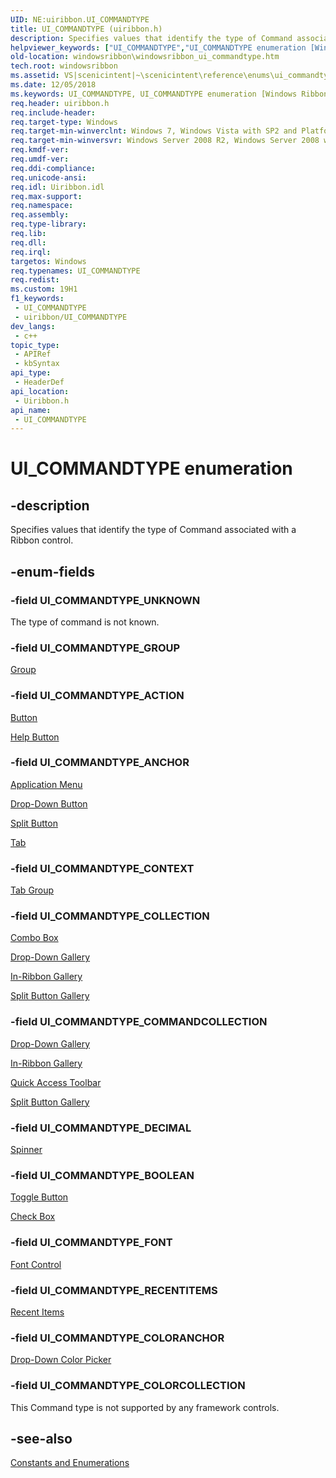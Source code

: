 ```yaml
---
UID: NE:uiribbon.UI_COMMANDTYPE
title: UI_COMMANDTYPE (uiribbon.h)
description: Specifies values that identify the type of Command associated with a Ribbon control.
helpviewer_keywords: ["UI_COMMANDTYPE","UI_COMMANDTYPE enumeration [Windows Ribbon]","UI_COMMANDTYPE_ACTION","UI_COMMANDTYPE_ANCHOR","UI_COMMANDTYPE_BOOLEAN","UI_COMMANDTYPE_COLLECTION","UI_COMMANDTYPE_COLORANCHOR","UI_COMMANDTYPE_COLORCOLLECTION","UI_COMMANDTYPE_COMMANDCOLLECTION","UI_COMMANDTYPE_CONTEXT","UI_COMMANDTYPE_DECIMAL","UI_COMMANDTYPE_FONT","UI_COMMANDTYPE_GROUP","UI_COMMANDTYPE_RECENTITEMS","UI_COMMANDTYPE_UNKNOWN","scenicintent_UI_COMMANDTYPE","uiribbon/UI_COMMANDTYPE","uiribbon/UI_COMMANDTYPE_ACTION","uiribbon/UI_COMMANDTYPE_ANCHOR","uiribbon/UI_COMMANDTYPE_BOOLEAN","uiribbon/UI_COMMANDTYPE_COLLECTION","uiribbon/UI_COMMANDTYPE_COLORANCHOR","uiribbon/UI_COMMANDTYPE_COLORCOLLECTION","uiribbon/UI_COMMANDTYPE_COMMANDCOLLECTION","uiribbon/UI_COMMANDTYPE_CONTEXT","uiribbon/UI_COMMANDTYPE_DECIMAL","uiribbon/UI_COMMANDTYPE_FONT","uiribbon/UI_COMMANDTYPE_GROUP","uiribbon/UI_COMMANDTYPE_RECENTITEMS","uiribbon/UI_COMMANDTYPE_UNKNOWN","windowsribbon.windowsribbon_ui_commandtype"]
old-location: windowsribbon\windowsribbon_ui_commandtype.htm
tech.root: windowsribbon
ms.assetid: VS|scenicintent|~\scenicintent\reference\enums\ui_commandtype.htm
ms.date: 12/05/2018
ms.keywords: UI_COMMANDTYPE, UI_COMMANDTYPE enumeration [Windows Ribbon], UI_COMMANDTYPE_ACTION, UI_COMMANDTYPE_ANCHOR, UI_COMMANDTYPE_BOOLEAN, UI_COMMANDTYPE_COLLECTION, UI_COMMANDTYPE_COLORANCHOR, UI_COMMANDTYPE_COLORCOLLECTION, UI_COMMANDTYPE_COMMANDCOLLECTION, UI_COMMANDTYPE_CONTEXT, UI_COMMANDTYPE_DECIMAL, UI_COMMANDTYPE_FONT, UI_COMMANDTYPE_GROUP, UI_COMMANDTYPE_RECENTITEMS, UI_COMMANDTYPE_UNKNOWN, scenicintent_UI_COMMANDTYPE, uiribbon/UI_COMMANDTYPE, uiribbon/UI_COMMANDTYPE_ACTION, uiribbon/UI_COMMANDTYPE_ANCHOR, uiribbon/UI_COMMANDTYPE_BOOLEAN, uiribbon/UI_COMMANDTYPE_COLLECTION, uiribbon/UI_COMMANDTYPE_COLORANCHOR, uiribbon/UI_COMMANDTYPE_COLORCOLLECTION, uiribbon/UI_COMMANDTYPE_COMMANDCOLLECTION, uiribbon/UI_COMMANDTYPE_CONTEXT, uiribbon/UI_COMMANDTYPE_DECIMAL, uiribbon/UI_COMMANDTYPE_FONT, uiribbon/UI_COMMANDTYPE_GROUP, uiribbon/UI_COMMANDTYPE_RECENTITEMS, uiribbon/UI_COMMANDTYPE_UNKNOWN, windowsribbon.windowsribbon_ui_commandtype
req.header: uiribbon.h
req.include-header: 
req.target-type: Windows
req.target-min-winverclnt: Windows 7, Windows Vista with SP2 and Platform Update for Windows Vista [desktop apps only]
req.target-min-winversvr: Windows Server 2008 R2, Windows Server 2008 with SP2 and Platform Update for Windows Server 2008 [desktop apps only]
req.kmdf-ver: 
req.umdf-ver: 
req.ddi-compliance: 
req.unicode-ansi: 
req.idl: Uiribbon.idl
req.max-support: 
req.namespace: 
req.assembly: 
req.type-library: 
req.lib: 
req.dll: 
req.irql: 
targetos: Windows
req.typenames: UI_COMMANDTYPE
req.redist: 
ms.custom: 19H1
f1_keywords:
 - UI_COMMANDTYPE
 - uiribbon/UI_COMMANDTYPE
dev_langs:
 - c++
topic_type:
 - APIRef
 - kbSyntax
api_type:
 - HeaderDef
api_location:
 - Uiribbon.h
api_name:
 - UI_COMMANDTYPE
---
```


# UI_COMMANDTYPE enumeration


## -description

Specifies values that identify the type of Command associated with a Ribbon control.

## -enum-fields

### -field UI_COMMANDTYPE_UNKNOWN

The type of command is not known.

### -field UI_COMMANDTYPE_GROUP

<a href="/windows/desktop/windowsribbon/windowsribbon-controls-group">Group</a>

### -field UI_COMMANDTYPE_ACTION

<a href="/windows/desktop/windowsribbon/windowsribbon-controls-button">Button</a>



<a href="/windows/desktop/windowsribbon/windowsribbon-controls-helpbutton">Help Button</a>

### -field UI_COMMANDTYPE_ANCHOR

<a href="/windows/desktop/windowsribbon/windowsribbon-controls-applicationmenu">Application Menu</a>



<a href="/windows/desktop/windowsribbon/windowsribbon-controls-dropdownbutton">Drop-Down Button</a>



<a href="/windows/desktop/windowsribbon/windowsribbon-controls-splitbutton">Split Button</a>



<a href="/windows/desktop/windowsribbon/windowsribbon-controls-tab">Tab</a>

### -field UI_COMMANDTYPE_CONTEXT

<a href="/windows/desktop/windowsribbon/windowsribbon-controls-tabgroup">Tab Group</a>

### -field UI_COMMANDTYPE_COLLECTION

<a href="/windows/desktop/windowsribbon/windowsribbon-controls-combobox">Combo Box</a>



<a href="/windows/desktop/windowsribbon/windowsribbon-controls-dropdowngallery">Drop-Down Gallery</a>



<a href="/windows/desktop/windowsribbon/windowsribbon-controls-inribbongallery">In-Ribbon Gallery</a>



<a href="/windows/desktop/windowsribbon/windowsribbon-controls-splitbuttongallery">Split Button Gallery</a>

### -field UI_COMMANDTYPE_COMMANDCOLLECTION

<a href="/windows/desktop/windowsribbon/windowsribbon-controls-dropdowngallery">Drop-Down Gallery</a>



<a href="/windows/desktop/windowsribbon/windowsribbon-controls-inribbongallery">In-Ribbon Gallery</a>



<a href="/windows/desktop/windowsribbon/windowsribbon-controls-quickaccesstoolbar">Quick Access Toolbar</a>



<a href="/windows/desktop/windowsribbon/windowsribbon-controls-splitbuttongallery">Split Button Gallery</a>

### -field UI_COMMANDTYPE_DECIMAL

<a href="/windows/desktop/windowsribbon/windowsribbon-controls-spinner">Spinner</a>

### -field UI_COMMANDTYPE_BOOLEAN

<a href="/windows/desktop/windowsribbon/windowsribbon-controls-togglebutton">Toggle Button</a>



<a href="/windows/desktop/windowsribbon/windowsribbon-controls-checkbox">Check Box</a>

### -field UI_COMMANDTYPE_FONT

<a href="/windows/desktop/windowsribbon/windowsribbon-controls-fontcontrol">Font Control</a>

### -field UI_COMMANDTYPE_RECENTITEMS

<a href="/windows/desktop/windowsribbon/windowsribbon-controls-recentitems">Recent Items</a>

### -field UI_COMMANDTYPE_COLORANCHOR

<a href="/windows/desktop/windowsribbon/windowsribbon-controls-dropdowncolorpicker">Drop-Down Color Picker</a>

### -field UI_COMMANDTYPE_COLORCOLLECTION

This Command type is not supported by any framework controls.

## -see-also

<a href="/windows/desktop/windowsribbon/windowsribbon-reference-enumerations">Constants and Enumerations</a>